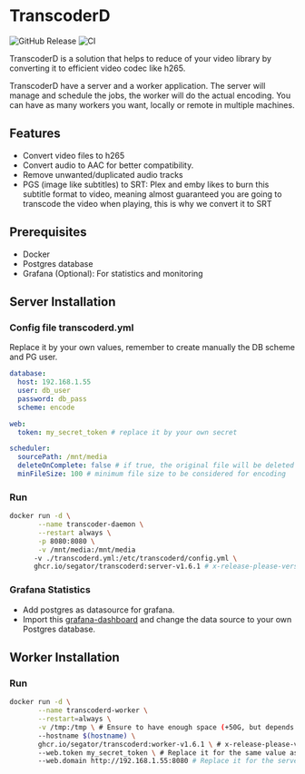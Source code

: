 # TranscoderD

![GitHub Release](https://img.shields.io/github/v/release/segator/transcoderd) ![CI](https://github.com/segator/transcoderd/actions/workflows/main.yml/badge.svg)

TranscoderD is a solution that helps to reduce of your video library by converting it to efficient video codec like h265.

TranscoderD have a server and a worker application. The server will manage and schedule the jobs, the worker will do the actual encoding.
You can have as many workers you want, locally or remote in multiple machines.

## Features
- Convert video files to h265
- Convert audio to AAC for better compatibility.
- Remove unwanted/duplicated audio tracks
- PGS (image like subtitles) to SRT: Plex and emby likes to burn this subtitle format to video, meaning almost guaranteed you are going to transcode the video when playing, this is why we convert it to SRT


## Prerequisites
- Docker
- Postgres database
- Grafana (Optional): For statistics and monitoring 


## Server Installation

### Config file transcoderd.yml

Replace it by your own values, remember to create manually the DB scheme and PG user.
```yaml
database:
  host: 192.168.1.55
  user: db_user
  password: db_pass
  scheme: encode

web:
  token: my_secret_token # replace it by your own secret

scheduler:
  sourcePath: /mnt/media
  deleteOnComplete: false # if true, the original file will be deleted after job is completed
  minFileSize: 100 # minimum file size to be considered for encoding
```

### Run
```bash
docker run -d \
       --name transcoder-daemon \
       --restart always \
       -p 8080:8080 \
       -v /mnt/media:/mnt/media 
      -v ./transcoderd.yml:/etc/transcoderd/config.yml \
      ghcr.io/segator/transcoderd:server-v1.6.1 # x-release-please-version
```

### Grafana Statistics
- Add postgres as datasource for grafana.
- Import this [grafana-dashboard](./grafana-dashboard.json) and change the data source to your own Postgres database.


## Worker Installation
### Run
```bash
docker run -d \
       --name transcoderd-worker \
       --restart=always \
       -v /tmp:/tmp \ # Ensure to have enough space (+50G, but depends on your biggest media size) on your temporal folder, as the worker will use it heavily for encoding
       --hostname $(hostname) \ 
       ghcr.io/segator/transcoderd:worker-v1.6.1 \ # x-release-please-version
       --web.token my_secret_token \ # Replace it for the same value as in the server config
       --web.domain http://192.168.1.55:8080 # Replace it for the server IP or public endpoint if you want remote access.
        
```
